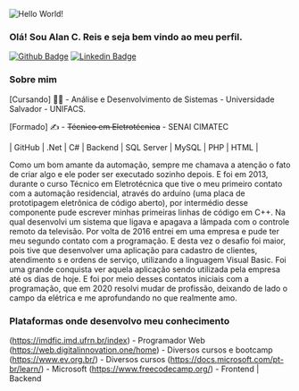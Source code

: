 ![Hello World!](https://github.com/Alan-Reis/img/blob/main/Hello%20World.gif)

### Olá! Sou Alan C. Reis e seja bem vindo ao meu perfil.

[![Github Badge](https://img.shields.io/badge/-Github-000?style=flat-square&logo=Github&logoColor=white&link=https://github.com/Alan-Reis)](https://github.com/Alan-Reis)
[![Linkedin Badge](https://img.shields.io/badge/-LinkedIn-blue?style=flat-square&logo=Linkedin&logoColor=white&link=https://www.linkedin.com/in/alan-c-reis/)](https://www.linkedin.com/in/alan-c-reis/)

### Sobre mim
[Cursando] ✍🏼 - Análise e Desenvolvimento de Sistemas - Universidade Salvador - UNIFACS.

[Formado] ✍ - ~~Técnico em Eletrotécnica~~ - SENAI CIMATEC

| GitHub | .Net | C# | Backend | SQL Server | MySQL | PHP | HTML | 

Como um bom amante da automação, sempre me chamava a atenção o fato de criar algo e ele poder ser executado sozinho depois. E foi em 2013, durante o curso Técnico em Eletrotécnica que tive o meu primeiro contato com a automação residencial, através do arduíno (uma placa de prototipagem eletrônica de código aberto), por intermédio desse componente pude escrever minhas primeiras linhas de código em C++. Na qual desenvolvi um sistema que ligava e apagava a lâmpada com o controle remoto da televisão.
Por volta de 2016 entrei em uma empresa e pude ter meu segundo contato com a programação. E desta vez o desafio foi maior, pois tive que desenvolver uma aplicação para cadastro de clientes, atendimento s e ordens de serviço, utilizando a linguagem Visual Basic. Foi uma grande conquista ver aquela aplicação sendo utilizada pela empresa até os dias de hoje.
E foi por meio desses contatos iniciais com a programação, que em 2020 resolvi mudar de profissão, deixando de lado o campo da elétrica e me aprofundando no que realmente amo.

### Plataformas onde desenvolvo meu conhecimento 

(https://imdfic.imd.ufrn.br/index) - Programador Web 
(https://web.digitalinnovation.one/home) - Diversos cursos e bootcamp 
(https://www.ev.org.br/) - Diversos cursos 
(https://docs.microsoft.com/pt-br/learn/) - Microsoft 
(https://www.freecodecamp.org/) - Frontend | Backend



